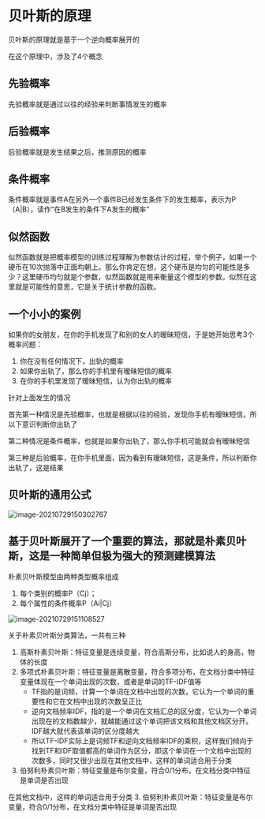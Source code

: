 ﻿# 贝叶斯的原理

贝叶斯的原理就是基于一个逆向概率展开的

在这个原理中，涉及了4个概念

## 先验概率

先验概率就是通过以往的经验来判断事情发生的概率

## 后验概率

后验概率就是发生结果之后，推测原因的概率

## 条件概率

条件概率就是事件A在另外一个事件B已经发生条件下的发生概率，表示为P（A|B），读作“在B发生的条件下A发生的概率”

## 似然函数

似然函数就是把概率模型的训练过程理解为参数估计的过程，举个例子，如果一个硬币在10次抛落中正面均朝上。那么你肯定在想，这个硬币是均匀的可能性是多少？这里硬币均匀就是个参数，似然函数就是用来衡量这个模型的参数。似然在这里就是可能性的意思，它是关于统计参数的函数。



## 一个小小的案例

如果你的女朋友，在你的手机发现了和别的女人的暧昧短信，于是她开始思考3个概率问题：

1. 你在没有任何情况下，出轨的概率
2. 如果你出轨了，那么你的手机里有暧昧短信的概率
3. 在你的手机里发现了暧昧短信，认为你出轨的概率



针对上面发生的情况

首先第一种情况是先验概率，也就是根据以往的经验，发现你手机有暧昧短信，所以下意识判断你出轨了

第二种情况是条件概率，也就是如果你出轨了，那么你手机可能就会有暧昧短信

第三种是后验概率，在你手机里面，因为看到有暧昧短信，这是条件，所以判断你出轨了，这是结果



## 贝叶斯的通用公式



![image-20210729150302767](https://img-blog.csdnimg.cn/img_convert/4c8403a6390cc89e59afc78889a10fbb.png)

## 基于贝叶斯展开了一个重要的算法，那就是朴素贝叶斯，这是一种简单但极为强大的预测建模算法

朴素贝叶斯模型由两种类型概率组成

1. 每个类别的概率P（Cj）；
2. 每个属性的条件概率P（Ai|Cj）

![image-20210729151108527](https://img-blog.csdnimg.cn/img_convert/4246e8f0059321c7a1739636abda1d14.png)

关于朴素贝叶斯分类算法，一共有三种

1. 高斯朴素贝叶斯：特征变量是连续变量，符合高斯分布，比如说人的身高，物体的长度
2. 多项式朴素贝叶斯：特征变量是离散变量，符合多项分布，在文档分类中特征变量体现在一个单词出现的次数，或者是单词的TF-IDF值等
   - TF指的是词频，计算一个单词在文档中出现的次数，它认为一个单词的重要性和它在文档中出现的次数呈正比
   - 逆向文档频率IDF，指的是一个单词在文档汇总的区分度，它认为一个单词出现在的文档数越少，就越能通过这个单词把该文档和其他文档区分开。IDF越大就代表该单词的区分度越大
   - 所以TF-IDF实际上是词频TF和逆向文档频率IDF的乘积，这样我们倾向于找到TF和IDF取值都高的单词作为区分，即这个单词在一个文档中出现的次数多，同时又很少出现在其他文档中，这样的单词适合用于分类
3. 伯努利朴素贝叶斯：特征变量是布尔变量，符合0/1分布，在文档分类中特征是单词是否出现

在其他文档中，这样的单词适合用于分类
3. 伯努利朴素贝叶斯：特征变量是布尔变量，符合0/1分布，在文档分类中特征是单词是否出现


